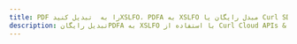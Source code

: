 ---title: PDF را به  تبدیل کنیدXSLFO، PDFA به XSLFO مبدل رایگان یا Curl SDKdescription: تبدیل رایگانPDFA به XSLFO با استفاده از Curl Cloud APIs & SDK همچنین اسناد PDF را در Cloud ایجاد، ویرایش و رندر کنید.---